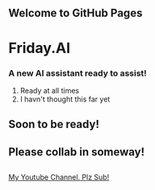## Welcome to GitHub Pages

# Friday.AI
### A new AI assistant ready to assist!
1. Ready at all times
2. I havn't thought this far yet
## Soon to be ready!
## Please collab in someway!
##             
[My Youtube Channel. Plz Sub!](https://www.youtube.com/channel/UCALkWFmqGInWR8PHGMdZq7A?sub_confirmation=1)
